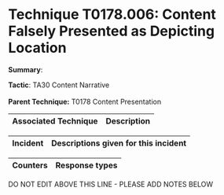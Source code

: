 # Technique T0178.006: Content Falsely Presented as Depicting Location

**Summary**: 

**Tactic**: TA30 Content Narrative <br><br>**Parent Technique:** T0178 Content Presentation


| Associated Technique | Description |
| --------- | ------------------------- |



| Incident | Descriptions given for this incident |
| -------- | -------------------- |



| Counters | Response types |
| -------- | -------------- |


DO NOT EDIT ABOVE THIS LINE - PLEASE ADD NOTES BELOW